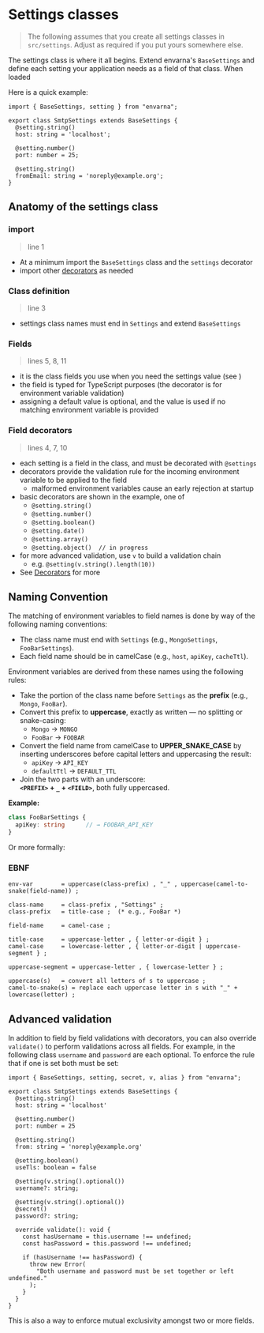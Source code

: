 # Settings classes

<centered-image src="/img/work-in-progress.png" />

> The following assumes that you create all settings classes in `src/settings`. Adjust as required if you put yours somewhere else.

The settings class is where it all begins.  Extend envarna's `BaseSettings` and define each setting your application needs as a field of that class.  When loaded

Here is a quick example:

```typescript:line-numbers
import { BaseSettings, setting } from "envarna";

export class SmtpSettings extends BaseSettings {
  @setting.string()
  host: string = 'localhost';

  @setting.number()
  port: number = 25;

  @setting.string()
  fromEmail: string = 'noreply@example.org';
}
```

## Anatomy of the settings class
### import
> line 1
* At a minimum import the `BaseSettings` class and the `settings` decorator
* import other [decorators](decorators) as needed

### Class definition
> line 3
* settings class names must end in `Settings` and extend `BaseSettings`

### Fields
> lines 5, 8, 11
* it is the class fields you use when you need the settings value (see )
* the field is typed for TypeScript purposes (the decorator is for environment variable validation)
* assigning a default value is optional, and the value is used if no matching environment variable is provided
 
### Field decorators
> lines 4, 7, 10
* each setting is a field in the class, and must be decorated with `@settings`
* decorators provide the validation rule for the incoming environment variable to be applied to the field
  * malformed environment variables cause an early rejection at startup
* basic decorators are shown in the example, one of
  * `@setting.string()`
  * `@setting.number()`
  * `@setting.boolean()`
  * `@setting.date()`
  * `@setting.array()`
  * `@setting.object()  // in progress`
* for more advanced validation, use `v` to build a validation chain
  * e.g. `@setting(v.string().length(10))`
* See [Decorators](decorators) for more


## Naming Convention
The matching of environment variables to field names is done by way of the following naming conventions: 
* The class name must end with `Settings` (e.g., `MongoSettings`, `FooBarSettings`).
* Each field name should be in camelCase (e.g., `host`, `apiKey`, `cacheTtl`).

Environment variables are derived from these names using the following rules:

- Take the portion of the class name before `Settings` as the **prefix** (e.g., `Mongo`, `FooBar`).
- Convert this prefix to **uppercase**, exactly as written — no splitting or snake-casing:
  - `Mongo` → `MONGO`
  - `FooBar` → `FOOBAR`
- Convert the field name from camelCase to **UPPER_SNAKE_CASE** by inserting underscores before capital letters and uppercasing the result:
  - `apiKey` → `API_KEY`
  - `defaultTtl` → `DEFAULT_TTL`
- Join the two parts with an underscore:  
  **`<PREFIX>` + `_` + `<FIELD>`**, both fully uppercased.

**Example:**

```ts
class FooBarSettings {
  apiKey: string      // → FOOBAR_API_KEY
}
```

Or more formally:
### EBNF
```plaintext
env-var        = uppercase(class-prefix) , "_" , uppercase(camel-to-snake(field-name)) ;

class-name     = class-prefix , "Settings" ;
class-prefix   = title-case ;  (* e.g., FooBar *)

field-name     = camel-case ;

title-case     = uppercase-letter , { letter-or-digit } ;
camel-case     = lowercase-letter , { letter-or-digit | uppercase-segment } ;

uppercase-segment = uppercase-letter , { lowercase-letter } ;

uppercase(s)   = convert all letters of s to uppercase ;
camel-to-snake(s) = replace each uppercase letter in s with "_" + lowercase(letter) ;
```

## Advanced validation
In addition to field by field validations with decorators, you can also override `validate()` to perform validations across all fields.  For example, in the following class `username` and `password` are each optional.  To enforce the rule that if one is set both must be set:

```typescript{23-32}
import { BaseSettings, setting, secret, v, alias } from "envarna";

export class SmtpSettings extends BaseSettings {
  @setting.string()
  host: string = 'localhost'

  @setting.number()
  port: number = 25

  @setting.string()
  from: string = 'noreply@example.org'

  @setting.boolean()
  useTls: boolean = false

  @setting(v.string().optional())
  username?: string;

  @setting(v.string().optional())
  @secret()
  password?: string;

  override validate(): void {
    const hasUsername = this.username !== undefined;
    const hasPassword = this.password !== undefined;

    if (hasUsername !== hasPassword) {
      throw new Error(
        "Both username and password must be set together or left undefined."
      );
    }
  }  
}
```

This is also a way to enforce mutual exclusivity amongst two or more fields.
